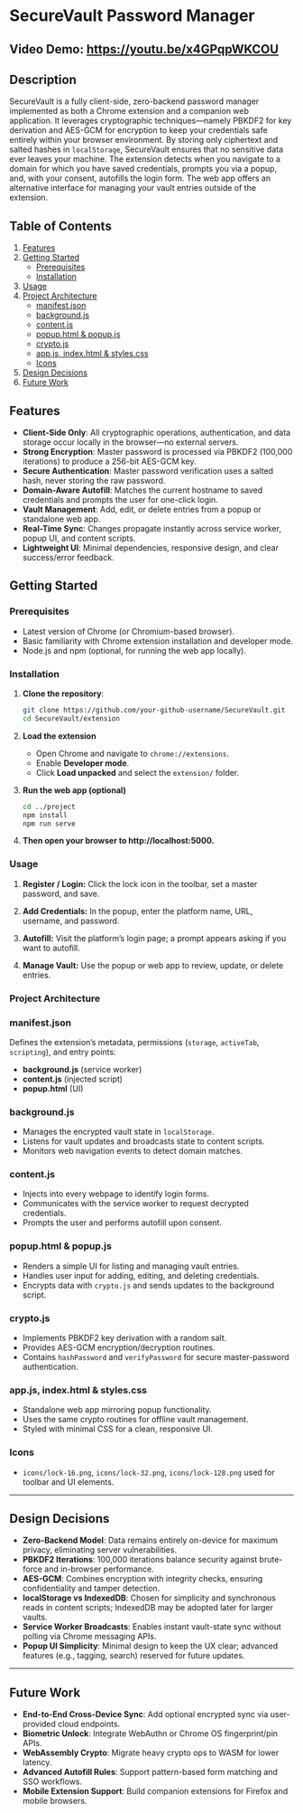 # SecureVault Password Manager

## Video Demo: https://youtu.be/x4GPqpWKCOU

## Description

SecureVault is a fully client-side, zero-backend password manager implemented as both a Chrome extension and a companion web application. It leverages cryptographic techniques—namely PBKDF2 for key derivation and AES-GCM for encryption to keep your credentials safe entirely within your browser environment. By storing only ciphertext and salted hashes in `localStorage`, SecureVault ensures that no sensitive data ever leaves your machine. The extension detects when you navigate to a domain for which you have saved credentials, prompts you via a popup, and, with your consent, autofills the login form. The web app offers an alternative interface for managing your vault entries outside of the extension.

## Table of Contents

1. [Features](#features)  
2. [Getting Started](#getting-started)  
   - [Prerequisites](#prerequisites)  
   - [Installation](#installation)  
3. [Usage](#usage)  
4. [Project Architecture](#project-architecture)  
   - [manifest.json](#manifestjson)  
   - [background.js](#backgroundjs)  
   - [content.js](#contentjs)  
   - [popup.html & popup.js](#popuphtml--popupjs)  
   - [crypto.js](#cryptojs)  
   - [app.js, index.html & styles.css](#appjs-indexhtml--stylescss)  
   - [Icons](#icons)  
5. [Design Decisions](#design-decisions)  
6. [Future Work](#future-work) 

## Features

- **Client-Side Only**: All cryptographic operations, authentication, and data storage occur locally in the browser—no external servers.  
- **Strong Encryption**: Master password is processed via PBKDF2 (100,000 iterations) to produce a 256-bit AES-GCM key.  
- **Secure Authentication**: Master password verification uses a salted hash, never storing the raw password.  
- **Domain-Aware Autofill**: Matches the current hostname to saved credentials and prompts the user for one-click login.  
- **Vault Management**: Add, edit, or delete entries from a popup or standalone web app.  
- **Real-Time Sync**: Changes propagate instantly across service worker, popup UI, and content scripts.  
- **Lightweight UI**: Minimal dependencies, responsive design, and clear success/error feedback.  

## Getting Started

### Prerequisites

- Latest version of Chrome (or Chromium-based browser).  
- Basic familiarity with Chrome extension installation and developer mode.  
- Node.js and npm (optional, for running the web app locally).  

### Installation

1. **Clone the repository**:  
   ```bash
   git clone https://github.com/your-github-username/SecureVault.git
   cd SecureVault/extension

2. **Load the extension**  
   - Open Chrome and navigate to `chrome://extensions`.  
   - Enable **Developer mode**.  
   - Click **Load unpacked** and select the `extension/` folder.  

3. **Run the web app (optional)**  
   ```bash
   cd ../project
   npm install
   npm run serve

4. **Then open your browser to http://localhost:5000.**

### Usage

1. **Register / Login:** Click the lock icon in the toolbar, set a master password, and save.

2. **Add Credentials:** In the popup, enter the platform name, URL, username, and password.  

3. **Autofill:** Visit the platform’s login page; a prompt appears asking if you want to autofill.

4. **Manage Vault:** Use the popup or web app to review, update, or delete entries.

### Project Architecture

### manifest.json

Defines the extension’s metadata, permissions (`storage`, `activeTab`, `scripting`), and entry points:

*   **background.js** (service worker)  
*   **content.js** (injected script)  
*   **popup.html** (UI)  

### background.js

*   Manages the encrypted vault state in `localStorage`.  
*   Listens for vault updates and broadcasts state to content scripts.  
*   Monitors web navigation events to detect domain matches.  

### content.js

*   Injects into every webpage to identify login forms.  
*   Communicates with the service worker to request decrypted credentials.  
*   Prompts the user and performs autofill upon consent.  

### popup.html & popup.js

*   Renders a simple UI for listing and managing vault entries.  
*   Handles user input for adding, editing, and deleting credentials.  
*   Encrypts data with `crypto.js` and sends updates to the background script.  

### crypto.js

*   Implements PBKDF2 key derivation with a random salt.  
*   Provides AES-GCM encryption/decryption routines.  
*   Contains `hashPassword` and `verifyPassword` for secure master-password authentication.  

### app.js, index.html & styles.css

*   Standalone web app mirroring popup functionality.  
*   Uses the same crypto routines for offline vault management.  
*   Styled with minimal CSS for a clean, responsive UI.  

### Icons

*   `icons/lock-16.png`, `icons/lock-32.png`, `icons/lock-128.png` used for toolbar and UI elements.  

---

## Design Decisions

*   **Zero-Backend Model**: Data remains entirely on-device for maximum privacy, eliminating server vulnerabilities.  
*   **PBKDF2 Iterations**: 100,000 iterations balance security against brute-force and in-browser performance.  
*   **AES-GCM**: Combines encryption with integrity checks, ensuring confidentiality and tamper detection.  
*   **localStorage vs IndexedDB**: Chosen for simplicity and synchronous reads in content scripts; IndexedDB may be adopted later for larger vaults.  
*   **Service Worker Broadcasts**: Enables instant vault-state sync without polling via Chrome messaging APIs.  
*   **Popup UI Simplicity**: Minimal design to keep the UX clear; advanced features (e.g., tagging, search) reserved for future updates.  

---

## Future Work

*   **End-to-End Cross-Device Sync**: Add optional encrypted sync via user-provided cloud endpoints.  
*   **Biometric Unlock**: Integrate WebAuthn or Chrome OS fingerprint/pin APIs.  
*   **WebAssembly Crypto**: Migrate heavy crypto ops to WASM for lower latency.  
*   **Advanced Autofill Rules**: Support pattern-based form matching and SSO workflows.  
*   **Mobile Extension Support**: Build companion extensions for Firefox and mobile browsers.  
